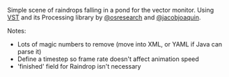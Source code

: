 Simple scene of raindrops falling in a pond for the vector monitor. Using [VST](https://github.com/osresearch/vst) and its Processing library by [@osresearch](https://github.com/osresearch) and [@jacobjoaquin](https://github.com/jacobjoaquin).

Notes:
- Lots of magic numbers to remove (move into XML, or YAML if Java can parse it)
- Define a timestep so frame rate doesn't affect animation speed
- 'finished' field for Raindrop isn't necessary
